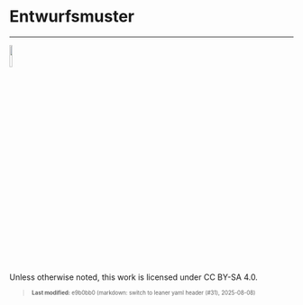 # Entwurfsmuster

------------------------------------------------------------------------

<img src="https://licensebuttons.net/l/by-sa/4.0/88x31.png" width="10%">

Unless otherwise noted, this work is licensed under CC BY-SA 4.0.

<blockquote><p><sup><sub><strong>Last modified:</strong> e9b0bb0 (markdown: switch to leaner yaml header (#31), 2025-08-08)<br></sub></sup></p></blockquote>
